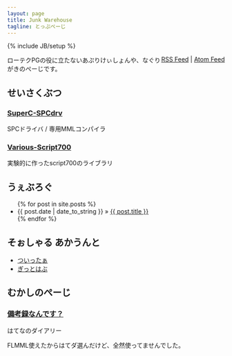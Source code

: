 ```yaml
---
layout: page
title: Junk Warehouse
tagline: とっぷぺーじ
---
```

{% include JB/setup %}

<div style="float: right; text-align: right;">
  <a href="rss.xml" title="あーるえすえす ふぃーど">RSS Feed</a> | <a href="rss.xml" title="えーてぃーおーえむ ふぃーど">Atom Feed</a>
</div>

ローテクPGの役に立たないあぷりけぃしょんや、なぐりがきのぺーじです。

## せいさくぶつ

### [SuperC-SPCdrv](http://github.com/boldowa/SuperC-SPCdrv)

SPCドライバ / 専用MMLコンパイラ

### [Various-Script700](http://github.com/boldowa/Various-Script700)

実験的に作ったscript700のライブラリ


## うぇぶろぐ

<ul class="posts">
  {% for post in site.posts %}
    <li><span>{{ post.date | date_to_string }}</span> &raquo; <a href="{{ BASE_PATH }}{{ post.url }}">{{ post.title }}</a></li>
  {% endfor %}
</ul>

## そぉしゃる あかうんと

- [ついったぁ](http://twitter.com/{{site.author.twitter}})
- [ぎっとはぶ](https://github.com/{{site.author.github}})


## むかしのぺーじ

### [備考録なんです？](http://d.hatena.jp/boldowa/)

はてなのダイアリー

FLMML使えたからはてダ選んだけど、全然使ってませんでした。

